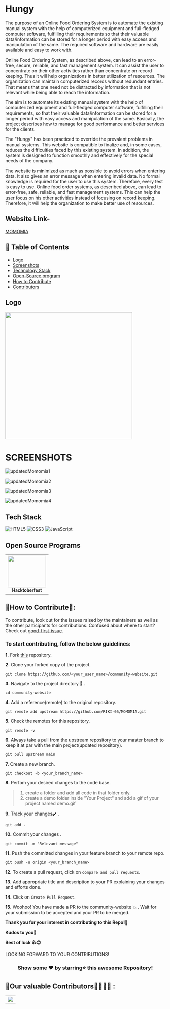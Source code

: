 # Hungy

The purpose of an Online Food Ordering System is to automate the existing manual system with the help of computerized equipment and full-fledged computer software, fulfilling their requirements so that their valuable data/information can be stored for a longer period with easy access and manipulation of the same. The required software and hardware are easily available and easy to work with.

Online Food Ordering System, as described above, can lead to an error-free, secure, reliable, and fast management system. It can assist the user to concentrate on their other activities rather than concentrate on record keeping. Thus it will help organizations in better utilization of resources. The organization can maintain computerized records without redundant entries. That means that one need not be distracted by information that is not relevant while being able to reach the information.

The aim is to automate its existing manual system with the help of computerized equipment and full-fledged computer software, fulfilling their requirements, so that their valuable data/information can be stored for a longer period with easy access and manipulation of the same. Basically, the project describes how to manage for good performance and better services for the clients.

The "Hungy" has been practiced to override the prevalent problems in manual systems. This website is compatible to finalize and, in some cases, reduces the difficulties faced by this existing system. In addition, the system is designed to function smoothly and effectively for the special needs of the company.

The website is minimized as much as possible to avoid errors when entering data. It also gives an error message when entering invalid data. No formal knowledge is required for the user to use this system. Therefore, every test is easy to use. Online food order systems, as described above, can lead to error-free, safe, reliable, and fast management systems. This can help the user focus on his other activities instead of focusing on record keeping. Therefore, it will help the organization to make better use of resources.

## Website Link-
<a href="https://main--momomias.netlify.app/momomia/">MOMOMIA</a>

## 📝 Table of Contents
- [Logo](#logo)
- [Screenshots](#screenshots)
- [Technology Stack](#tech_stack)
- [Open-Source program](#open_source_programs)
- [How to Contribute](#How-to-Contribute)
- [Contributors](#contributors)

## Logo <a name = "logo"></a>
<img height="400px" src="https://user-images.githubusercontent.com/62802231/194802891-66d7c782-9765-419d-964b-b6bf6323b95a.gif"/>

# SCREENSHOTS <a name="screenshots"></a>

![updatedMomomia1](https://user-images.githubusercontent.com/89804314/194807939-f82645f0-acab-441f-8c69-ef15eaee3c7b.jpg)

![updatedMomomia2](https://user-images.githubusercontent.com/89804314/194807992-18e7d1bd-cbd0-46c5-b163-54548f6c98bf.jpg)

![updatedMomomia3](https://user-images.githubusercontent.com/89804314/194808047-36643fe9-ab51-43be-bc10-0079934eb661.jpg)

![updatedMomomia4](https://user-images.githubusercontent.com/89804314/194808259-bdb3e8a9-8d3c-4bfd-a8e4-e971653836a3.jpg)

## Tech Stack <a name = "tech_stack"></a>
<img alt="HTML5" src="https://img.shields.io/badge/html5-%23fca9ae.svg?style=for-the-badge&logo=html5&logoColor=140200"/>
<img alt="CSS3" src="https://img.shields.io/badge/css3-%23ffd2ce.svg?style=for-the-badge&logo=css3&logoColor=140200"/>
<img alt="JavaScript" src="https://img.shields.io/badge/javascript-%23e4626b.svg?style=for-the-badge&logo=javascript&logoColor=%23F7DF1E"/>

## Open Source Programs  <a name = "open_source_programs"></a>
<table>
<tr>
  <td align="center">
<a href="https://hacktoberfest.com/"><img src="https://user-images.githubusercontent.com/79099734/195970153-ee19d55b-20fc-4ddb-a91d-000773699c37.png" width=120px height=100px /><br /><sub><b>Hacktoberfest</b></sub></a>
 </td>
 </tr>
</table>

## 📌How to Contribute📝:<a name="How-to-Contribute"></a>

To contribute, look out for the issues raised by the maintainers as well as the other participants for contributions.
Confused about where to start? Check out [good-first-issue](https://github.com/RIKI-05/MOMOMIA/labels/good%20first%20issue).

### To start contributing, follow the below guidelines: 

**1.**  Fork [this](https://github.com/RIKI-05/MOMOMIA) repository.

**2.**  Clone your forked copy of the project.

```
git clone https://github.com/<your_user_name>/community-website.git
```

**3.** Navigate to the project directory :file_folder: .

```
cd community-website
```

**4.** Add a reference(remote) to the original repository.

```
git remote add upstream https://github.com/RIKI-05/MOMOMIA.git 
```

**5.** Check the remotes for this repository.

```
git remote -v
```

**6.** Always take a pull from the upstream repository to your master branch to keep it at par with the main project(updated repository).

```
git pull upstream main
```

**7.** Create a new branch.

```
git checkout -b <your_branch_name>
```

**8.** Perfom your desired changes to the code base.
> 1. create a folder and add all code in that folder only.
> 2. create a demo folder inside "Your Project" and add a gif of your project named demo.gif

**9.** Track your changes:heavy_check_mark: .

```
git add . 
```

**10.** Commit your changes .

```
git commit -m "Relevant message"
```

**11.** Push the committed changes in your feature branch to your remote repo.

```
git push -u origin <your_branch_name>
```

**12.** To create a pull request, click on `compare and pull requests`.

**13.** Add appropriate title and description to your PR explaining your changes and efforts done.

**14.** Click on `Create Pull Request`.


**15.** Woohoo! You have made a PR to the community-website :boom: . Wait for your submission to be accepted and your PR to be merged.
</div>

**Thank you for your interest in contributing to this Repo!🏼**

**Kudos to you🎈**

**Best of luck 👍😊**


LOOKING FORWARD TO YOUR CONTRIBUTIONS!

<div align="center">

### Show some ❤️ by starring⭐ this awesome Repository!

</div>


## 📌Our valuable Contributors👩‍💻👨‍💻 : <a name="contributors"></a>
<table align="center">
<tr>
<td>
<a href="https://github.com/RIKI-05/MOMOMIA/graphs/contributors" align="center">
  <img src="https://contributors-img.web.app/image?repo=RIKI-05/MOMOMIA" /> 
</a>
</td>
</tr>
</table>
